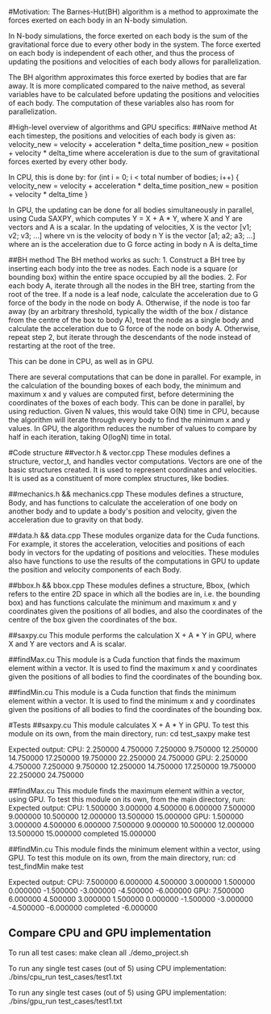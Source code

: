 #Motivation:
The Barnes-Hut(BH) algorithm is a method to approximate the forces exerted on each body in an N-body simulation.

In N-body simulations, the force exerted on each body is the sum of the gravitational force due to every other body in the system. The force exerted on each body is independent of each other, and thus the process of updating the positions and velocities of each body allows for parallelization.

The BH algorithm approximates this force exerted by bodies that are far away. It is more complicated compared to the naive method, as several variables have to be calculated before updating the positions and velocities of each body. The computation of these variables also has room for parallelization.

#High-level overview of algorithms and GPU specifics:
##Naive method
At each timestep, the positions and velocities of each body is given as:
	velocity_new = velocity + acceleration * delta_time
	position_new = position + velocity * delta_time
where acceleration is due to the sum of gravitational forces exerted by every other body.

In CPU, this is done by:
	for (int i = 0; i < total number of bodies; i++) {
		velocity_new = velocity + acceleration * delta_time
		position_new = position + velocity * delta_time
	}

In GPU, the updating can be done for all bodies simultaneously in parallel, using Cuda SAXPY, which computes Y = X + A * Y, where X and Y are vectors and A is a scalar. In the updating of velocities, 
	X is the vector [v1; v2; v3; ...] where vn is the velocity of body n
	Y is the vector [a1; a2; a3; ...] where an is the acceleration due to G 	force acting in body n
	A is delta_time

##BH method
The BH method works as such:
	1. Construct a BH tree by inserting each body into the tree as nodes. Each node is a square (or bounding box) within the entire space occupied by all the bodies.
	2. For each body A, iterate through all the nodes in the BH tree, starting from the root of the tree.
	If a node is a leaf node, calculate the acceleration due to G force of the body in the node on body A.
	Otherwise, if the node is too far away (by an arbitrary threshold, typically the width of the box / distance from the centre of the box to body A), treat the node as a single body and calculate the acceleration due to G force of the node on body A.
	Otherwise, repeat step 2, but iterate through the descendants of the node instead of restarting at the root of the tree.

This can be done in CPU, as well as in GPU.

There are several computations that can be done in parallel. For example, in the calculation of the bounding boxes of each body, the minimum and maximum x and y values are computed first, before determining the coordinates of the boxes of each body. This can be done in parallel, by using reduction. Given N values, this would take O(N) time in CPU, because the algorithm will iterate through every body to find the minimum x and y values. In GPU, the algorithm reduces the number of values to compare by half in each iteration, taking O(logN) time in total.

#Code structure
##vector.h & vector.cpp
These modules defines a structure, vector_t, and handles vector computations. Vectors are one of the basic structures created. It is used to represent coordinates and velocities. It is used as a constituent of more complex structures, like bodies.

##mechanics.h && mechanics.cpp
These modules defines a structure, Body, and has functions to calculate the acceleration of one body on another body and to update a body's position and velocity, given the acceleration due to gravity on that body.

##data.h && data.cpp
These modules organize data for the Cuda functions. For example, it stores the acceleration, velocities and positions of each body in vectors for the updating of positions and velocities. These modules also have functions to use the results of the computations in GPU to update the position and velocity components of each Body.

##bbox.h && bbox.cpp
These modules defines a structure, Bbox, (which refers to the entire 2D space in which all the bodies are in, i.e. the bounding box) and has functions calculate the minimum and maximum x and y coordinates given the positions of all bodies, and also the coordinates of the centre of the box given the coordinates of the box.

##saxpy.cu
This module performs the calculation X + A * Y in GPU, where X and Y are vectors and A is scalar.

##findMax.cu
This module is a Cuda function that finds the maximum element within a vector. It is used to find the maximum x and y coordinates given the positions of all bodies to find the coordinates of the bounding box.

##findMin.cu
This module is a Cuda function that finds the minimum element within a vector. It is used to find the minimum x and y coordinates given the positions of all bodies to find the coordinates of the bounding box.

#Tests
##saxpy.cu
This module calculates X + A * Y in GPU. To test this module on its own, from the main directory, run:
	cd test_saxpy
	make test

Expected output:
CPU: 2.250000  4.750000  7.250000  9.750000  12.250000  14.750000  17.250000  19.750000  22.250000  24.750000
GPU: 2.250000  4.750000  7.250000  9.750000  12.250000  14.750000  17.250000  19.750000  22.250000  24.750000

##findMax.cu
This module finds the maximum element within a vector, using GPU. To test this module on its own, from the main directory, run:
Expected output:
CPU: 1.500000 3.000000 4.500000 6.000000 7.500000 9.000000 10.500000 12.000000 13.500000 15.000000
GPU: 1.500000 3.000000 4.500000 6.000000 7.500000 9.000000 10.500000 12.000000 13.500000 15.000000
completed
15.000000

##findMin.cu
This module finds the minimum element within a vector, using GPU. To test this module on its own, from the main directory, run:
 	cd test_findMin
 	make test

Expected output:
CPU: 7.500000 6.000000 4.500000 3.000000 1.500000 0.000000 -1.500000 -3.000000 -4.500000 -6.000000
GPU: 7.500000 6.000000 4.500000 3.000000 1.500000 0.000000 -1.500000 -3.000000 -4.500000 -6.000000
completed
-6.000000

## Compare CPU and GPU implementation
To run all test cases:
	make clean all
	./demo_project.sh

To run any single test cases (out of 5) using CPU implementation:
	./bins/cpu_run test_cases/test1.txt 

To run any single test cases (out of 5) using GPU implementation:
	./bins/gpu_run test_cases/test1.txt 
	